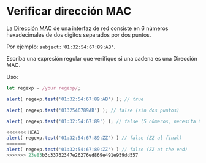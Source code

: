 # Verificar dirección MAC

La [Dirección MAC](https://es.wikipedia.org/wiki/Direcci%C3%B3n_MAC) de una interfaz de red consiste en 6  números hexadecimales de dos dígitos separados por dos puntos.

Por ejemplo: `subject:'01:32:54:67:89:AB'`.

Escriba una expresión regular que verifique si una cadena es una Dirección MAC.

Uso:
```js
let regexp = /your regexp/;

alert( regexp.test('01:32:54:67:89:AB') ); // true

alert( regexp.test('0132546789AB') ); // false (sin dos puntos)

alert( regexp.test('01:32:54:67:89') ); // false (5 números, necesita 6)

<<<<<<< HEAD
alert( regexp.test('01:32:54:67:89:ZZ') ) // false (ZZ al final)
=======
alert( regexp.test('01:32:54:67:89:ZZ') ) // false (ZZ at the end)
>>>>>>> 23e85b3c33762347e26276ed869e491e959dd557
```
